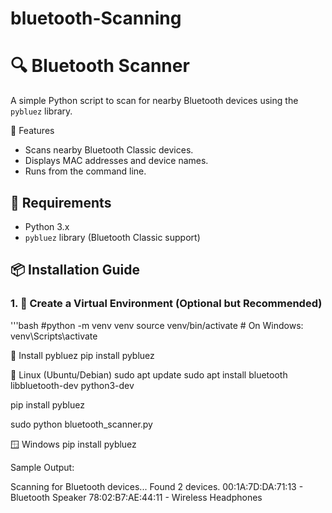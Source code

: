 # bluetooth-Scanning
# 🔍 Bluetooth Scanner

A simple Python script to scan for nearby Bluetooth devices using the `pybluez` library.

🚀 Features

- Scans nearby Bluetooth Classic devices.
- Displays MAC addresses and device names.
- Runs from the command line.



## 🧰 Requirements

- Python 3.x
- `pybluez` library (Bluetooth Classic support)



## 📦 Installation Guide

### 1. 🐍 Create a Virtual Environment (Optional but Recommended)

'''bash
#python -m venv venv
source venv/bin/activate   # On Windows: venv\Scripts\activate

🧪 Install pybluez
pip install pybluez

🐧 Linux (Ubuntu/Debian)
sudo apt update
sudo apt install bluetooth libbluetooth-dev python3-dev

pip install pybluez

sudo python bluetooth_scanner.py

🪟 Windows
pip install pybluez

Sample Output:

Scanning for Bluetooth devices...
Found 2 devices.
  00:1A:7D:DA:71:13 - Bluetooth Speaker
  78:02:B7:AE:44:11 - Wireless Headphones


